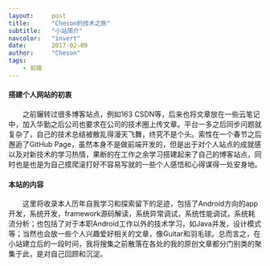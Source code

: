 ```yaml
---
layout:     post
title:      "Cheson的技术之旅"
subtitle:   "小站简介"
navcolor:   "invert"
date:       2017-02-09
author:     "Cheson"
tags:
    - 前端
---
```


#### 搭建个人网站的初衷

&emsp;&emsp;之前辗转过很多博客站点，例如163 CSDN等，后来也将文章放在一些云笔记中，加入华勤之后公司也要求在公司的技术圈上传文章。平台一多之后同步问题就复杂了，自己的技术总结被散乱得漫天飞舞，终究不是个头。索性在一个春节之后邂逅了GitHub Page，虽然本身不是做前端开发的，但是出于对个人站点的成就感以及对新技术的学习热情，果断的在工作之余学习搭建起来了自己的博客站点，同时也是也是为自己摸爬滚打好不容易写就的一些个人感悟和心得谋得一处安身地。

#### 本站的内容

&emsp;&emsp;这里将收录本人历年自我学习和探索留下的足迹，包括了Android方向的app开发，系统开发，framework源码解读，系统异常调试，系统性能调试，系统耗流分析；也包括了对于本职Android工作以外的技术学习，如Java并发，设计模式等；当然也会放一些个人兴趣爱好相关的文章，像Guitar和羽毛球。总而言之，在小站建立后的一段时间，我将搜集之前散落在各处的我的原创文章都分门别类的聚集于此，是对自己回顾和沉淀。


